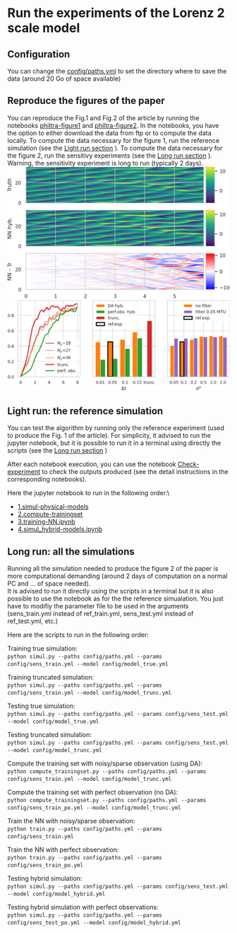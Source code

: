 

# Run the experiments of the Lorenz 2 scale model

## Configuration
You can change the [config/paths.yml](config/paths.yml) to set the directory where to save the data
(around 20 Go of space available)

## Reproduce the figures of the paper
You can reproduce the Fig.1 and Fig.2 of the article by running the notebooks [philtra-figure1](philtra-figure1.ipynb) and [philtra-figure2](philtra-figure2.ipynb). In the notebooks, you have the option to either download the data from ftp or to compute the data locally. To compute the data necessary for the figure 1, run the reference simulation (see the [Light run section](#light-run:-the-reference-simulation) ). To compute the data necessary for the figure 2, run the sensitivy experiments (see the [Long run section](#long-run:-all-the-simulations) ). Warning, the sensitivity experiment is long to run (typically 2 days).
 ![Figure 1](philtra-fig1.png)
 ![Figure 2](philtra-fig2.png)

## Light run: the reference simulation
You can test the algorithm by running only the reference experiment (used to produce the Fig. 1 of the article).
For simplicity, it advised to run the jupyter notebook, but it is possible to run it in a terminal using directly the scripts (see the [Long run section](#long-run:-all-the-simulations) )

After each notebook execution, you can use the notebook [Check-experiment](check-experiment.ipynb) to check the outputs produced (see the detail instructions in the corresponding notebooks).

Here the jupyter notebook to run in the following order:\
- [1.simul-physical-models](1.simul-physical-models.ipynb)
- [2.compute-trainingset](2.compute-trainingset.ipynb)
- [3.training-NN.ipynb](3.training-NN.ipynb)
- [4.simul_hybrid-models.ipynb](4.simul-hybrid-models.ipynb)


## Long run: all the simulations
Running all the simulation needed to produce the figure 2 of the paper is more computational demanding (around 2 days of computation on a normal PC and ... of space needed).\
It is advised to run it directly using the scripts in a terminal but it is also possible to use the notebook as for the the reference simualation. You just have to modifiy the parameter file to be used in the arguments (sens_train.yml instead of ref_train.yml, sens_test.yml instead of ref_test.yml, etc.)

Here are the scripts to run in the following order:

Training true simulation:\
```python simul.py --paths config/paths.yml --params config/sens_train.yml --model config/model_true.yml```

Training truncated simulation:\
```python simul.py --paths config/paths.yml --params config/sens_train.yml --model config/model_trunc.yml```

Testing true simulation:\
```python simul.py --paths config/paths.yml --params config/sens_test.yml --model config/model_true.yml```

Testing truncated simulation:\
```python simul.py --paths config/paths.yml --params config/sens_test.yml --model config/model_trunc.yml```

Compute the training set with noisy/sparse observation (using DA):\
```python compute_trainingset.py --paths config/paths.yml --params config/sens_train.yml --model config/model_trunc.yml```

Compute the training set with perfect observation (no DA):\
```python compute_trainingset.py --paths config/paths.yml --params config/sens_train_po.yml --model config/model_trunc.yml```

Train the NN with noisy/sparse observation:\
```python train.py --paths config/paths.yml --params config/sens_train.yml```

Train the NN with perfect observation:\
```python train.py --paths config/paths.yml --params config/sens_train_po.yml```

Testing hybrid simulation:\
```python simul.py --paths config/paths.yml --params config/sens_test.yml --model config/model_hybrid.yml```


Testing hybrid simulation with perfect observations:\
```python simul.py --paths config/paths.yml --params config/sens_test_po.yml --model config/model_hybrid.yml```
